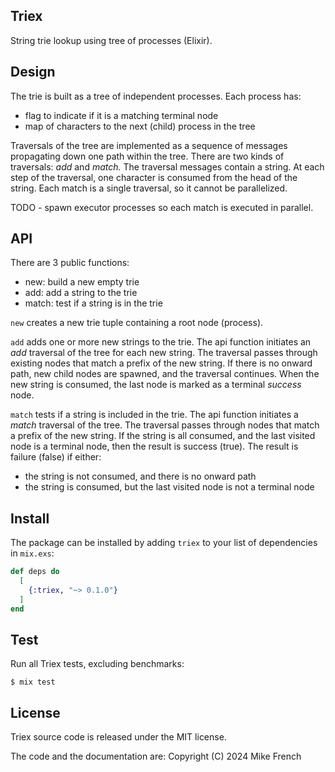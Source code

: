 ## Triex

String trie lookup using tree of processes (Elixir).

## Design

The trie is built as a tree of independent processes.
Each process has:
- flag to indicate if it is a matching terminal node
- map of characters to the next (child) process in the tree

Traversals of the tree are implemented as a sequence of messages
propagating down one path within the tree.
There are two kinds of traversals: _add_ and _match._
The traversal messages contain a string.
At each step of the traversal, 
one character is consumed from the head of the string.
Each match is a single traversal, so it cannot be parallelized.

TODO - spawn executor processes so each match is executed in parallel.

## API

There are 3 public functions:
- new: build a new empty trie
- add: add a string to the trie
- match: test if a string is in the trie

`new` creates a new trie tuple containing a root node (process).

`add` adds one or more new strings to the trie. 
The api function initiates an _add_ traversal of the tree for each new string. 
The traversal passes through existing nodes that match a prefix of the new string.
If there is no onward path, new child nodes are spawned,
and the traversal continues. 
When the new string is consumed,
the last node is marked as a terminal _success_ node.

`match` tests if a string is included in the trie.
The api function initiates a _match_ traversal of the tree. 
The traversal passes through nodes that match a prefix of the new string.
If the string is all consumed, and the last visited node is a terminal node,
then the result is success (true).
The result is failure (false) if either:
- the string is not consumed, and there is no onward path
- the string is consumed, but the last visited node is not a terminal node

## Install

The package can be installed
by adding `triex` to your list of dependencies in `mix.exs`:

```elixir
def deps do
  [
    {:triex, "~> 0.1.0"}
  ]
end
```

## Test

Run all Triex tests, excluding benchmarks:

`$ mix test`

## License

Triex source code is released under the MIT license.

The code and the documentation are:
Copyright (C) 2024 Mike French
